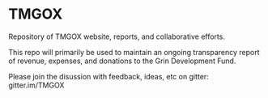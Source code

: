 # TMGOX
Repository of TMGOX website, reports, and collaborative efforts.

This repo will primarily be used to maintain an ongoing transparency report of revenue, expenses, and donations to the Grin Development Fund.

Please join the disussion with feedback, ideas, etc on gitter: gitter.im/TMGOX
